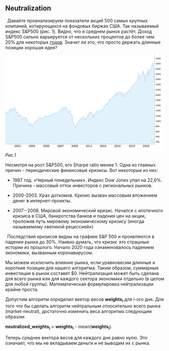 Neutralization
--------------

  Давайте проанализируем показатели акций 500 самых крупных компаний,
котирующихся на фондовых биржах США. Так называемый индекс S&P500 (рис. 1). Видно,
что в среднем рынок растёт. Доход S&P500 сильно варьируется от
нескольких процентов до более чем 20% для некоторых
[годов](https://www.cnbc.com/2017/06/18/the-sp-500-has-already-met-its-average-return-for-a-full-year.html).
Значит ли это, что просто держать длинные позиции хорошая идея?

![sp500](snp500.png)
_Рис.1_


Несмотря на рост S&P500, его Sharpe ratio менее 1. Одна из главных
причин - периодические финансовые кризисы. Вот некоторые из них:

-   1987 год. «Черный понедельник». Индекс Dow Jones упал на 22,6%.
    Причина - массовый отток инвесторов с региональных рынков.

-   2000-2003. Крах доткомов. Кризис вызван массовым вложением денег в
    интернет-проекты.

-   2007--2008. Мировой экономический кризис. Начался с ипотечного
    кризиса в США, банкротства банков и падения цен на акции, проложив
    путь мировому экономическому кризису (иногда называемому «великой
    рецессией»)

  Последствия кризисов видны на графике S&P 500 и проявляются в падении
рынка до 30%. Наивно думать, что кризис это страшные истории из
прошлого. Начало 2020 года ознаменовалось падением экономики, вызванным
коронавирусом.


Мы можем исключить влияние рынка, если уравновесим длинные и короткие
позиции для нашего алгоритма. Таким образом, суммарные инвестиции в
рынок составят $0. Нейтрализация может быть сделана для всего рынка или
для каждого сектора экономики отдельно (в целом для любой группы).
Математическая формулировка нейтрализации крайне проста.

Допустим алгоритм определил вектор весов **weights<sub>i</sub>** для i-ого дня.
Для того что бы сделать алгоритм нейтральным относительно всего рынка
(market-neutral), достаточно изменить веса алгоритма следующим образом:

**neutralized\_weights<sub>i</sub>** = **weights<sub>i</sub>** - mean(**weights<sub>i</sub>**).

Теперь среднее вектора весов для каждого дня равно нулю. Это означает,
что мы не вкладываем деньги и не выводим их с рынка.